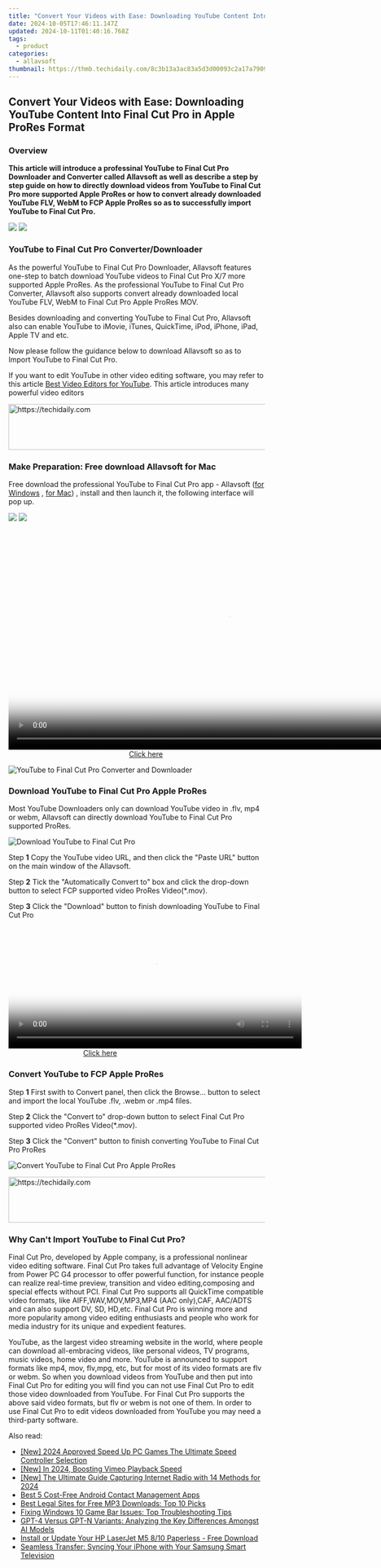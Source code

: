 ```yaml
---
title: "Convert Your Videos with Ease: Downloading YouTube Content Into Final Cut Pro in Apple ProRes Format"
date: 2024-10-05T17:46:11.147Z
updated: 2024-10-11T01:40:16.768Z
tags:
  - product
categories:
  - allavsoft
thumbnail: https://thmb.techidaily.com/8c3b13a3ac83a5d3d00093c2a17a7909556b01cc18d6b9abd17e301fcbcbc6e6.jpg
---
```


## Convert Your Videos with Ease: Downloading YouTube Content Into Final Cut Pro in Apple ProRes Format

### Overview

**This article will introduce a professinal YouTube to Final Cut Pro Downloader and Converter called Allavsoft as well as describe a step by step guide on how to directly download videos from YouTube to Final Cut Pro more supported Apple ProRes or how to convert already downloaded YouTube FLV, WebM to FCP Apple ProRes so as to successfully import YouTube to Final Cut Pro.**

[![](https://www.allavsoft.com/how-to/../images/how-to/free-download-win.jpg)](https://tools.techidaily.com/allavsoft/products/) [![](https://www.allavsoft.com/how-to/../images/how-to/free-download-mac.jpg)](https://tools.techidaily.com/allavsoft/products/)

### YouTube to Final Cut Pro Converter/Downloader

As the powerful YouTube to Final Cut Pro Downloader, Allavsoft features one-step to batch download YouTube videos to Final Cut Pro X/7 more supported Apple ProRes. As the professional YouTube to Final Cut Pro Converter, Allavsoft also supports convert already downloaded local YouTube FLV, WebM to Final Cut Pro Apple ProRes MOV.

Besides downloading and converting YouTube to Final Cut Pro, Allavsoft also can enable YouTube to iMovie, iTunes, QuickTime, iPod, iPhone, iPad, Apple TV and etc.

Now please follow the guidance below to download Allavsoft so as to Import YouTube to Final Cut Pro.

If you want to edit YouTube in other video editing software, you may refer to this article [Best Video Editors for YouTube](https://thesweetbits.com/best-video-editor-for-youtube-mac-windows/ "Best Video Editor for YouTube"). This article introduces many powerful video editors

<!-- affiliate ads begin -->
<a href="https://versadesk.pxf.io/c/5597632/1815678/21290" target="_top" id="1815678">
  <img src="//a.impactradius-go.com/display-ad/21290-1815678" border="0" alt="https://techidaily.com" width="728" height="90"/>
</a>
<img height="0" width="0" src="https://versadesk.pxf.io/i/5597632/1815678/21290" style="position:absolute;visibility:hidden;" border="0" />
<!-- affiliate ads end -->

### Make Preparation: Free download Allavsoft for Mac

Free download the professional YouTube to Final Cut Pro app - Allavsoft ([for Windows](https://tools.techidaily.com/allavsoft/products/) , [for Mac](https://tools.techidaily.com/allavsoft/products/)) , install and then launch it, the following interface will pop up.

[![](https://www.allavsoft.com/how-to/../images/how-to/free-download-win.jpg)](https://tools.techidaily.com/allavsoft/products/) [![](https://www.allavsoft.com/how-to/../images/how-to/free-download-mac.jpg)](https://tools.techidaily.com/allavsoft/products/)

<!-- affiliate ads begin -->
<span id="1424531">
					<video width="864" height="NaN" style="cursor:pointer"
           poster="//a.impactradius-go.com/display-clicktoplayimage/1424531.png"
           onclick="if(!this.playClicked){this.play();this.setAttribute('controls',true);this.playClicked=true;}">
	   <source src="//a.impactradius-go.com/display-ad/16446-1424531">
	   <img src="//a.impactradius-go.com/display-clicktoplayimage/1424531.png" style="border: none; height: 100%; width: 100%; object-fit: contain">
	</video>
	<div style="width:540px;text-align:center"><a href="javascript:window.open(decodeURIComponent('https%3A%2F%2Flaganoo.pxf.io%2Fc%2F5597632%2F1424531%2F16446'), '_blank');void(0);">Click here</a></div>
</span>
<img height="0" width="0" src="https://imp.pxf.io/i/5597632/1424531/16446" style="position:absolute;visibility:hidden;" border="0" />
<!-- affiliate ads end -->

![YouTube to Final Cut Pro Converter and Downloader](https://www.allavsoft.com/how-to/../images/allavsoft-mac/screen-shot-600.jpg)

### Download YouTube to Final Cut Pro Apple ProRes

Most YouTube Downloaders only can download YouTube video in .flv, mp4 or webm, Allavsoft can directly download YouTube to Final Cut Pro supported ProRes.

![Download YouTube to Final Cut Pro](https://www.allavsoft.com/how-to/../images/how-to/youtube-to-final-cut-pro/download-youtube-to-final-cut-pro.jpg)

Step **1** Copy the YouTube video URL, and then click the "Paste URL" button on the main window of the Allavsoft.

Step **2** Tick the "Automatically Convert to" box and click the drop-down button to select FCP supported video ProRes Video(\*.mov).

Step **3** Click the "Download" button to finish downloading YouTube to Final Cut Pro

<!-- affiliate ads begin -->
<span id="1983539">
					<video width="576" height="240" style="cursor:pointer"
           poster="//a.impactradius-go.com/display-clicktoplayimage/1983539.png"
           onclick="if(!this.playClicked){this.play();this.setAttribute('controls',true);this.playClicked=true;}">
	   <source src="//a.impactradius-go.com/display-ad/22993-1983539">
	   <img src="//a.impactradius-go.com/display-clicktoplayimage/1983539.png" style="border: none; height: 100%; width: 100%; object-fit: contain">
	</video>
	<div style="width:360px;text-align:center"><a href="javascript:window.open(decodeURIComponent('https%3A%2F%2Fhomestyler.sjv.io%2Fc%2F5597632%2F1983539%2F22993'), '_blank');void(0);">Click here</a></div>
</span>
<img height="0" width="0" src="https://imp.pxf.io/i/5597632/1983539/22993" style="position:absolute;visibility:hidden;" border="0" />
<!-- affiliate ads end -->

### Convert YouTube to FCP Apple ProRes

Step **1** First swith to Convert panel, then click the Browse... button to select and import the local YouTube .flv, .webm or .mp4 files.

Step **2** Click the "Convert to" drop-down button to select Final Cut Pro supported video ProRes Video(\*.mov).

Step **3** Click the "Convert" button to finish converting YouTube to Final Cut Pro ProRes

![Convert YouTube to Final Cut Pro Apple ProRes](https://www.allavsoft.com/how-to/../images/how-to/youtube-to-final-cut-pro/convert-youtube-to-fcp-prores.jpg)

<!-- affiliate ads begin -->
<a href="https://ephamedtechinc.pxf.io/c/5597632/2139322/26400" target="_top" id="2139322">
  <img src="//a.impactradius-go.com/display-ad/26400-2139322" border="0" alt="https://techidaily.com" width="728" height="90"/>
</a>
<img height="0" width="0" src="https://ephamedtechinc.pxf.io/i/5597632/2139322/26400" style="position:absolute;visibility:hidden;" border="0" />
<!-- affiliate ads end -->

### Why Can't Import YouTube to Final Cut Pro?

Final Cut Pro, developed by Apple company, is a professional nonlinear video editing software. Final Cut Pro takes full advantage of Velocity Engine from Power PC G4 processor to offer powerful function, for instance people can realize real-time preview, transition and video editing,composing and special effects without PCI. Final Cut Pro supports all QuickTime compatible video formats, like AIFF,WAV,MOV,MP3,MP4 (AAC only),CAF, AAC/ADTS and can also support DV, SD, HD,etc. Final Cut Pro is winning more and more popularity among video editing enthusiasts and people who work for media industry for its unique and expedient features.

YouTube, as the largest video streaming website in the world, where people can download all-embracing videos, like personal videos, TV programs, music videos, home video and more. YouTube is announced to support formats like mp4, mov, flv,mpg, etc, but for most of its video formats are flv or webm. So when you download videos from YouTube and then put into Final Cut Pro for editing you will find you can not use Final Cut Pro to edit those video downloaded from YouTube. For Final Cut Pro supports the above said video formats, but flv or webm is not one of them. In order to use Final Cut Pro to edit videos downloaded from YouTube you may need a third-party software.

<ins class="adsbygoogle"
     style="display:block"
     data-ad-format="autorelaxed"
     data-ad-client="ca-pub-7571918770474297"
     data-ad-slot="1223367746"></ins>

<ins class="adsbygoogle"
     style="display:block"
     data-ad-client="ca-pub-7571918770474297"
     data-ad-slot="8358498916"
     data-ad-format="auto"
     data-full-width-responsive="true"></ins>

<span class="atpl-alsoreadstyle">Also read:</span>
<div><ul>
<li><a href="https://article-helps.techidaily.com/new-2024-approved-speed-up-pc-games-the-ultimate-speed-controller-selection/"><u>[New] 2024 Approved Speed Up PC Games The Ultimate Speed Controller Selection</u></a></li>
<li><a href="https://vimeo-videos.techidaily.com/new-in-2024-boosting-vimeo-playback-speed/"><u>[New] In 2024, Boosting Vimeo Playback Speed</u></a></li>
<li><a href="https://fox-blue.techidaily.com/new-the-ultimate-guide-capturing-internet-radio-with-14-methods-for-2024/"><u>[New] The Ultimate Guide Capturing Internet Radio with 14 Methods for 2024</u></a></li>
<li><a href="https://discover-excellent.techidaily.com/best-5-cost-free-android-contact-management-apps/"><u>Best 5 Cost-Free Android Contact Management Apps</u></a></li>
<li><a href="https://discover-excellent.techidaily.com/best-legal-sites-for-free-mp3-downloads-top-10-picks/"><u>Best Legal Sites for Free MP3 Downloads: Top 10 Picks</u></a></li>
<li><a href="https://discover-excellent.techidaily.com/fixing-windows-10-game-bar-issues-top-troubleshooting-tips/"><u>Fixing Windows 10 Game Bar Issues: Top Troubleshooting Tips</u></a></li>
<li><a href="https://tech-revival.techidaily.com/gpt-4-versus-gpt-n-variants-analyzing-the-key-differences-amongst-ai-models/"><u>GPT-4 Versus GPT-N Variants: Analyzing the Key Differences Amongst AI Models</u></a></li>
<li><a href="https://driver-download.techidaily.com/install-or-update-your-hp-laserjet-m5-810-paperless-free-download/"><u>Install or Update Your HP LaserJet M5 8/10 Paperless - Free Download</u></a></li>
<li><a href="https://discover-excellent.techidaily.com/seamless-transfer-syncing-your-iphone-with-your-samsung-smart-television/"><u>Seamless Transfer: Syncing Your iPhone with Your Samsung Smart Television</u></a></li>
</ul></div>


